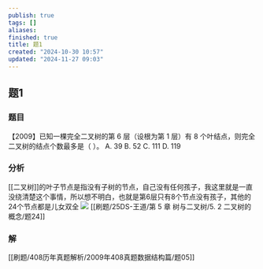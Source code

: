 ```yaml
---
publish: true
tags: []
aliases: 
finished: true
title: 题1
created: "2024-10-30 10:57"
updated: "2024-11-27 09:03"
---
```

## 题1
### 题目
【2009】已知一棵完全二叉树的第 6 层（设根为第 1 层）有 $8$ 个叶结点，则完全二叉树的结点个数最多是（ ）。
A. 39
B. 52
C. 111
D. 119
### 分析
[[二叉树]]的叶子节点是指没有子树的节点，自己没有任何孩子，我这里就是一直没绕清楚这个事情，所以想不明白，也就是第6层只有8个节点没有孩子，其他的24个节点都是儿女双全
![](https://img.hwenyi.live/202411271701478.webp)
[[刷题/25DS-王道/第 5 章 树与二叉树/5. 2 二叉树的概念/题24]]
### 解
[[刷题/408历年真题解析/2009年408真题数据结构篇/题05]]
